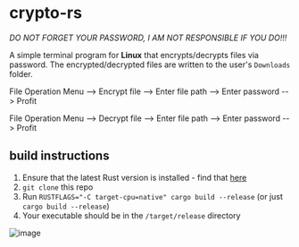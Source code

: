 # crypto-rs

*DO NOT FORGET YOUR PASSWORD, I AM NOT RESPONSIBLE IF YOU DO!!!*

A simple terminal program for **Linux** that encrypts/decrypts files via password.  The encrypted/decrypted files are written to the user's `Downloads` folder.

File Operation Menu --> Encrypt file --> Enter file path --> Enter password --> Profit

File Operation Menu --> Decrypt file --> Enter file path -->  Enter password --> Profit

## build instructions

1. Ensure that the latest Rust version is installed - find that [here](https://www.rust-lang.org/learn/get-started)
2. `git clone` this repo
3. Run `RUSTFLAGS="-C target-cpu=native" cargo build --release` (or just `cargo build --release`)
4. Your executable should be in the `/target/release` directory

![image](https://github.com/CM-IV/crypto-rs/assets/44551614/738f57a3-8f14-48ea-a0f8-e78eef95e84f)
